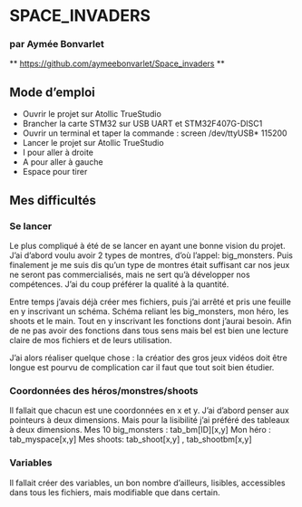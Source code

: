 # SPACE_INVADERS 
### par Aymée Bonvarlet

** https://github.com/aymeebonvarlet/Space_invaders **

## Mode d’emploi

* Ouvrir le projet sur Atollic TrueStudio
* Brancher la carte STM32 sur USB UART et STM32F407G-DISC1
* Ouvrir un terminal et taper la commande : screen /dev/ttyUSB* 115200
* Lancer le projet sur Atollic TrueStudio 
* I pour aller à droite
* A pour aller à gauche
* Espace pour tirer 

## Mes difficultés 

### Se lancer

Le plus compliqué à été de se lancer en ayant une bonne vision du projet. 
J’ai d’abord voulu avoir 2 types de montres, d’où l’appel: big_monsters. Puis finalement je me suis dis qu’un type de montres était suffisant car nos jeux ne seront pas commercialisés, mais ne sert qu’à développer nos compétences. J’ai du coup préférer la qualité à la quantité. 

Entre temps j’avais déjà créer mes fichiers, puis j’ai arrêté et pris une feuille en y inscrivant un schéma. 
Schéma reliant les big_monsters, mon héro, les shoots et le main. Tout en y inscrivant les fonctions dont j’aurai besoin. Afin de ne pas avoir des fonctions dans tous sens mais bel est bien une lecture claire de mos fichiers et de leurs utilisation.

J’ai alors réaliser quelque chose : la créatior des gros jeux vidéos doit être longue est pourvu de complication car il faut que tout soit bien étudier.

### Coordonnées des héros/monstres/shoots

Il fallait que chacun est une coordonnées en x et y. J’ai d’abord penser aux pointeurs à deux dimensions. Mais pour la lisibilité j’ai préféré des tableaux à deux dimensions. 
Mes 10 big_monsters : tab_bm[ID][x,y]
Mon héro : tab_myspace[x,y]
Mes shoots: tab_shoot[x,y] , tab_shootbm[x,y]

### Variables

Il fallait créer des variables, un bon nombre d’ailleurs, lisibles, accessibles dans tous les fichiers, mais modifiable que dans certain.









